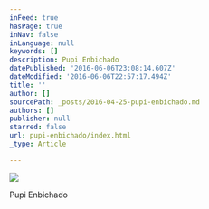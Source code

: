 ```yaml
---
inFeed: true
hasPage: true
inNav: false
inLanguage: null
keywords: []
description: Pupi Enbichado
datePublished: '2016-06-06T23:08:14.607Z'
dateModified: '2016-06-06T22:57:17.494Z'
title: ''
author: []
sourcePath: _posts/2016-04-25-pupi-enbichado.md
authors: []
publisher: null
starred: false
url: pupi-enbichado/index.html
_type: Article

---
```

![](https://the-grid-user-content.s3-us-west-2.amazonaws.com/6d4e33a7-d8fe-452f-9ff7-88f32d3dd687.jpg)

Pupi Enbichado